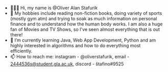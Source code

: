 - 👨🏼‍💻 Hi, my name is @Oliver Alan Stafurik
- 🦾 My hobbies include reading non-fiction books, doing variety of sports (mostly gym atm) and trying to soak as much information on personal finance and to understand how the human body works. I am also a huge fan of Movies and TV Shows, so I've seen almost everything that is out there! 
- 🌱 I’m currently learning Java, Web App Development, Python and am highly interested in algorithms and how to do everything most efficiently.
- 📫 How to reach me: instagram - @oliverstafurik, email - 2444536s@student.gla.ac.uk, discord - štafino#9525

<!---
Update regurarly
--->
